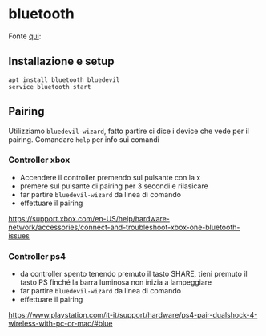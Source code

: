 # bluetooth

Fonte [qui](https://wiki.debian.org/BluetoothUser):

## Installazione e setup
```
apt install bluetooth bluedevil
service bluetooth start
```

## Pairing

Utilizziamo `bluedevil-wizard`, fatto partire ci dice i device che vede
per il pairing. Comandare `help` per info sui comandi

### Controller xbox

- Accendere il controller premendo sul pulsante con la x
- premere sul pulsante di pairing per 3 secondi e rilasicare
- far partire `bluedevil-wizard` da linea di comando
- effettuare il pairing

https://support.xbox.com/en-US/help/hardware-network/accessories/connect-and-troubleshoot-xbox-one-bluetooth-issues

### Controller ps4

- da controller spento tenendo premuto il tasto SHARE, tieni premuto
  il tasto PS finché la barra luminosa non inizia a lampeggiare
- far partire `bluedevil-wizard` da linea di comando
- effettuare il pairing

https://www.playstation.com/it-it/support/hardware/ps4-pair-dualshock-4-wireless-with-pc-or-mac/#blue
